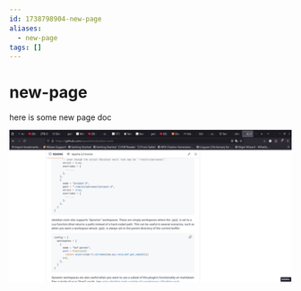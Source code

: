 ```yaml
---
id: 1738798904-new-page
aliases:
  - new-page
tags: []
---
```


# new-page

here is some new page doc


![screenshot](1738798904-new-page/2025-02-05-18-41-57.png)
